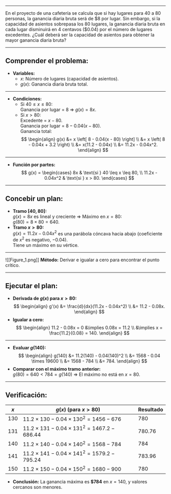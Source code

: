 
---

En el proyecto de una cafetería se calcula que si hay lugares para 40 a 80 personas, la ganancia diaria bruta será de \$8 por lugar. Sin embargo, si la capacidad de asientos sobrepasa los 80 lugares, la ganancia diaria bruta en cada lugar disminuirá en 4 centavos (\$0.04) por el número de lugares excedentes. ¿Cuál deberá ser la capacidad de asientos para obtener la mayor ganancia diaria bruta?

---

## Comprender el problema:
- **Variables:**
  - $x$: Número de lugares (capacidad de asientos).
  - $g(x)$: Ganancia diaria bruta total.
---
- **Condiciones:**
  - Si $40 \leq x \leq 80$:  
    Ganancia por lugar = $8$ $\Rightarrow$ $g(x) = 8x$.
  - Si $x > 80$:  
    Excedente = $x - 80$.  
    Ganancia por lugar = $8 - 0.04(x - 80)$.  
    Ganancia total:  
    $$
	\begin{align}
    g(x) &= x \left[ 8 - 0.04(x - 80) \right] \\ &= x \left( 8 - 0.04x + 3.2 \right) \\ &= x(11.2 - 0.04x) \\ &= 11.2x - 0.04x^2.
	\end{align}
    $$
---
- **Función por partes:**
  $$
  g(x) = 
  \begin{cases} 
  8x & \text{si } 40 \leq x \leq 80, \\
  11.2x - 0.04x^2 & \text{si } x > 80.
  \end{cases}
  $$
---

## Concebir un plan:
- **Tramo $[40, 80]$:**  
  $g(x) = 8x$ es lineal y creciente $\Rightarrow$ Máximo en $x = 80$:  
  $g(80) = 8 \times 80 = 640$.
- **Tramo $x > 80$:**  
  $g(x) = 11.2x - 0.04x^2$ es una parábola cóncava hacia abajo (coeficiente de $x^2$ es negativo, $-0.04$).  
  Tiene un máximo en su vértice.  

---

![[Figure_1.png]]
  **Método:** Derivar e igualar a cero para encontrar 
  el punto crítico.

---

## Ejecutar el plan:
- **Derivada de $g(x)$ para $x > 80$:**  
  $$
 \begin{align}
  g'(x) &= \frac{d}{dx}(11.2x - 0.04x^2) \\ &= 11.2 - 0.08x.
 \end{align} 
  $$
- **Igualar a cero:**  
  $$
 \begin{align}
  11.2 - 0.08x = 0 &\implies 0.08x = 11.2 \\ &\implies x = \frac{11.2}{0.08} = 140.
 \end{align}
  $$
---
- **Evaluar $g(140)$:**  
  $$
 \begin{align}
  g(140) &= 11.2(140) - 0.04(140)^2 \\ &= 1568 - 0.04 \times 19600 \\ &= 1568 - 784 \\ &= 784.
 \end{align}
  $$
- **Comparar con el máximo tramo anterior:**  
  $g(80) = 640 < 784 = g(140)$ $\Rightarrow$ El máximo no está en $x = 80$.

---

## Verificación:

| $x$   | $g(x)$ (para $x > 80$)                                  | Resultado |
| ----- | ------------------------------------------------------- | --------- |
| $130$ | $11.2 \times 130 - 0.04 \times 130^2 = 1456 - 676$      | $780$     |
| $131$ | $11.2 \times 131 - 0.04 \times 131^2 = 1467.2 - 686.44$ | $780.76$  |
| $140$ | $11.2 \times 140 - 0.04 \times 140^2 = 1568 - 784$      | $784$     |
| $141$ | $11.2 \times 141 - 0.04 \times 141^2 = 1579.2 - 795.24$ | $783.96$  |
| $150$ | $11.2 \times 150 - 0.04 \times 150^2 = 1680 - 900$      | $780$     |

- **Conclusión:** La ganancia máxima es **\$784** en $x = 140$, y valores cercanos son menores.
